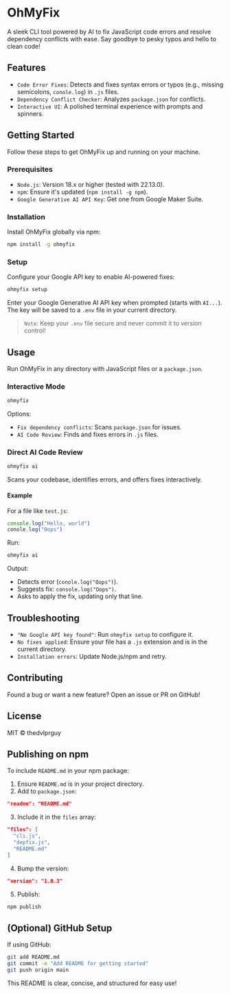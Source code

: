 # OhMyFix

A sleek CLI tool powered by AI to fix JavaScript code errors and resolve dependency conflicts with ease. Say goodbye to pesky typos and hello to clean code!

## Features
- `Code Error Fixes`: Detects and fixes syntax errors or typos (e.g., missing semicolons, `conole.log`) in `.js` files.
- `Dependency Conflict Checker`: Analyzes `package.json` for conflicts.
- `Interactive UI`: A polished terminal experience with prompts and spinners.

## Getting Started
Follow these steps to get OhMyFix up and running on your machine.

### Prerequisites
- `Node.js`: Version 18.x or higher (tested with 22.13.0).
- `npm`: Ensure it's updated (`npm install -g npm`).
- `Google Generative AI API Key`: Get one from Google Maker Suite.

### Installation
Install OhMyFix globally via npm:
```bash
npm install -g ohmyfix
```

### Setup
Configure your Google API key to enable AI-powered fixes:
```bash
ohmyfix setup
```
Enter your Google Generative AI API key when prompted (starts with `AI...`). The key will be saved to a `.env` file in your current directory.

> `Note`: Keep your `.env` file secure and never commit it to version control!

## Usage
Run OhMyFix in any directory with JavaScript files or a `package.json`.

### Interactive Mode
```bash
ohmyfix
```
Options:
- `Fix dependency conflicts`: Scans `package.json` for issues.
- `AI Code Review`: Finds and fixes errors in `.js` files.

### Direct AI Code Review
```bash
ohmyfix ai
```
Scans your codebase, identifies errors, and offers fixes interactively.

#### Example
For a file like `test.js`:
```javascript
console.log("Hello, world")
conole.log("Oops")
```
Run:
```bash
ohmyfix ai
```
Output:
- Detects error (`conole.log("Oops")`).
- Suggests fix: `console.log("Oops")`.
- Asks to apply the fix, updating only that line.

## Troubleshooting
- `"No Google API key found"`: Run `ohmyfix setup` to configure it.
- `No fixes applied`: Ensure your file has a `.js` extension and is in the current directory.
- `Installation errors`: Update Node.js/npm and retry.

## Contributing
Found a bug or want a new feature? Open an issue or PR on GitHub!

## License
MIT © thedvlprguy

## Publishing on npm
To include `README.md` in your npm package:

1. Ensure `README.md` is in your project directory.
2. Add to `package.json`:
```json
"readme": "README.md"
```
3. Include it in the `files` array:
```json
"files": [
  "cli.js",
  "depfix.js",
  "README.md"
]
```
4. Bump the version:
```json
"version": "1.0.3"
```
5. Publish:
```bash
npm publish
```

## (Optional) GitHub Setup
If using GitHub:
```bash
git add README.md
git commit -m "Add README for getting started"
git push origin main
```

This README is clear, concise, and structured for easy use!